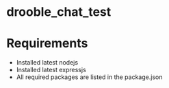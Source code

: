 # drooble_chat_test

# Requirements
* Installed latest nodejs
* Installed latest expressjs
* All required packages are listed in the package.json
